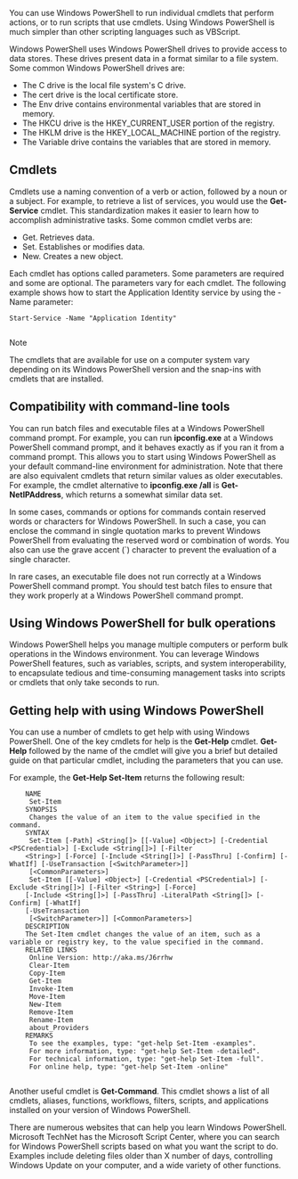 You can use Windows PowerShell to run individual cmdlets that perform actions, or to run scripts that use cmdlets. Using Windows PowerShell is much simpler than other scripting languages such as VBScript.

Windows PowerShell uses Windows PowerShell drives to provide access to data stores. These drives present data in a format similar to a file system. Some common Windows PowerShell drives are:

 -  The C drive is the local file system's C drive.
 -  The cert drive is the local certificate store.
 -  The Env drive contains environmental variables that are stored in memory.
 -  The HKCU drive is the HKEY\_CURRENT\_USER portion of the registry.
 -  The HKLM drive is the HKEY\_LOCAL\_MACHINE portion of the registry.
 -  The Variable drive contains the variables that are stored in memory.

## Cmdlets

Cmdlets use a naming convention of a verb or action, followed by a noun or a subject. For example, to retrieve a list of services, you would use the **Get-Service** cmdlet. This standardization makes it easier to learn how to accomplish administrative tasks. Some common cmdlet verbs are:

 -  Get. Retrieves data.
 -  Set. Establishes or modifies data.
 -  New. Creates a new object.

Each cmdlet has options called parameters. Some parameters are required and some are optional. The parameters vary for each cmdlet. The following example shows how to start the Application Identity service by using the - Name parameter:

```
Start-Service -Name "Application Identity"


```

> [!NOTE]
> The cmdlets that are available for use on a computer system vary depending on its Windows PowerShell version and the snap-ins with cmdlets that are installed.

## Compatibility with command-line tools

You can run batch files and executable files at a Windows PowerShell command prompt. For example, you can run **ipconfig.exe** at a Windows PowerShell command prompt, and it behaves exactly as if you ran it from a command prompt. This allows you to start using Windows PowerShell as your default command-line environment for administration. Note that there are also equivalent cmdlets that return similar values as older executables. For example, the cmdlet alternative to **ipconfig.exe /all** is **Get-NetIPAddress**, which returns a somewhat similar data set.

In some cases, commands or options for commands contain reserved words or characters for Windows PowerShell. In such a case, you can enclose the command in single quotation marks to prevent Windows PowerShell from evaluating the reserved word or combination of words. You also can use the grave accent (\`) character to prevent the evaluation of a single character.

In rare cases, an executable file does not run correctly at a Windows PowerShell command prompt. You should test batch files to ensure that they work properly at a Windows PowerShell command prompt.

## Using Windows PowerShell for bulk operations

Windows PowerShell helps you manage multiple computers or perform bulk operations in the Windows environment. You can leverage Windows PowerShell features, such as variables, scripts, and system interoperability, to encapsulate tedious and time-consuming management tasks into scripts or cmdlets that only take seconds to run.

## Getting help with using Windows PowerShell

You can use a number of cmdlets to get help with using Windows PowerShell. One of the key cmdlets for help is the **Get-Help** cmdlet. **Get-Help** followed by the name of the cmdlet will give you a brief but detailed guide on that particular cmdlet, including the parameters that you can use.

For example, the **Get-Help Set-Item** returns the following result:

```
    NAME
     Set-Item  
    SYNOPSIS
     Changes the value of an item to the value specified in the command.   
    SYNTAX
     Set-Item [-Path] <String[]> [[-Value] <Object>] [-Credential <PSCredential>] [-Exclude <String[]>] [-Filter 
    <String>] [-Force] [-Include <String[]>] [-PassThru] [-Confirm] [-WhatIf] [-UseTransaction [<SwitchParameter>]] 
     [<CommonParameters>]
     Set-Item [[-Value] <Object>] [-Credential <PSCredential>] [-Exclude <String[]>] [-Filter <String>] [-Force] 
    [-Include <String[]>] [-PassThru] -LiteralPath <String[]> [-Confirm] [-WhatIf] 
    [-UseTransaction 
     [<SwitchParameter>]] [<CommonParameters>]
    DESCRIPTION
    The Set-Item cmdlet changes the value of an item, such as a variable or registry key, to the value specified in the command.  
    RELATED LINKS
     Online Version: http://aka.ms/J6rrhw
     Clear-Item 
     Copy-Item 
     Get-Item 
     Invoke-Item 
     Move-Item 
     New-Item 
     Remove-Item 
     Rename-Item 
     about_Providers 
    REMARKS
     To see the examples, type: "get-help Set-Item -examples".
     For more information, type: "get-help Set-Item -detailed".
     For technical information, type: "get-help Set-Item -full".
     For online help, type: "get-help Set-Item -online"


```

Another useful cmdlet is **Get-Command**. This cmdlet shows a list of all cmdlets, aliases, functions, workflows, filters, scripts, and applications installed on your version of Windows PowerShell.

There are numerous websites that can help you learn Windows PowerShell. Microsoft TechNet has the Microsoft Script Center, where you can search for Windows PowerShell scripts based on what you want the script to do. Examples include deleting files older than X number of days, controlling Windows Update on your computer, and a wide variety of other functions.

